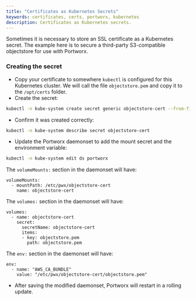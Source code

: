 ```yaml
---
title: "Certificates as Kubernetes Secrets"
keywords: certificates, certs, portworx, kubernetes
description: Certificates as Kubernetes secrets.
---
```


Sometimes it is necessary to store an SSL certificate as a Kubernetes secret. The example here is to secure a third-party S3-compatible objectstore for use with Portworx.

### Creating the secret

 * Copy your certificate to somewhere `kubectl` is configured for this Kubernetes cluster. We will call the file `objectstore.pem` and copy it to the `/opt/certs` folder.
 * Create the secret:

```bash
kubectl -n kube-system create secret generic objectstore-cert --from-file=/opt/certs/
```

 * Confirm it was created correctly:

```bash
kubectl -n kube-system describe secret objectstore-cert
```

 * Update the Portworx daemonset to add the mount secret and the environment variable:

```bash
kubectl -n kube-system edit ds portworx
```

The `volumeMounts:` section in the daemonset will have:

```text
volumeMounts:
  - mountPath: /etc/pwx/objectstore-cert
    name: objectstore-cert
```

The `volumes:` section in the daemonset will have:

```text
volumes:
  - name: objectstore-cert
    secret:
      secretName: objectstore-cert
      items:
      - key: objectstore.pem
        path: objectstore.pem
```

The `env:` section in the daemonset will have:

```text
env:
  - name: "AWS_CA_BUNDLE"
    value: "/etc/pwx/objectstore-cert/objectstore.pem"
```

 * After saving the modified daemonset, Portworx will restart in a rolling update.
